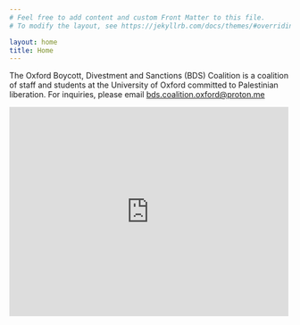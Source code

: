 ```yaml
---
# Feel free to add content and custom Front Matter to this file.
# To modify the layout, see https://jekyllrb.com/docs/themes/#overriding-theme-defaults

layout: home
title: Home
---
```


The Oxford Boycott, Divestment and Sanctions (BDS) Coalition is a coalition of staff and students at the University of Oxford committed to Palestinian liberation. For inquiries, please email [bds.coalition.oxford@proton.me](mailto:bds.coalition.oxford@proton.me)

<embed src="https://oxfordbds.github.io/_data/draft.pdf" width="500" height="375" type="application/pdf">

